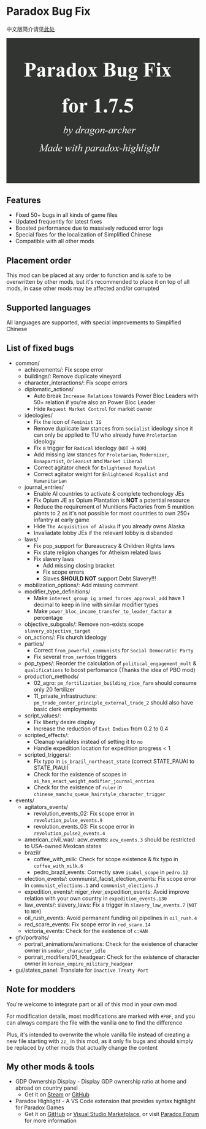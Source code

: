 # Paradox Bug Fix

中文版简介请见[此处](README.zh.md)

![Thumbnail](thumbnail.png)

## Features

- Fixed 50+ bugs in all kinds of game files
- Updated frequently for latest fixes
- Boosted performance due to massively reduced error logs
- Special fixes for the localization of Simplified Chinese
- Compatible with all other mods

## Placement order

This mod can be placed at any order to function and is safe to be overwritten by other mods, but it's recommended to place it on top of all mods, in case other mods may be affected and/or corrupted

## Supported languages

All languages are supported, with special improvements to Simplified Chinese

## List of fixed bugs

- common/
  - achievements/: Fix scope error
  - buildings/: Remove duplicate vineyard
  - character_interactions/: Fix scope errors
  - diplomatic_actions/
    - Auto break `Increase Relations` towards Power Bloc Leaders with 50+ relation if you're also an Power Bloc Leader
    - Hide `Request Market Control` for market owner
  - ideologies/
    - Fix the icon of `Feminist IG`
    - Remove duplicate law stances from `Socialist` ideology since it can only be applied to TU who already have `Proletarian` ideology
    - Fix a trigger for `Radical` ideology (`NOT` -> `NOR`)
    - Add missing law stances for `Proletarian`, `Modernizer`, `Bonapartist`, `Orléanist` and `Market Liberal`
    - Correct agitator check for `Enlightened Royalist`
    - Correct agitator weight for `Enlightened Royalist` and `Humanitarian`
  - journal_entries/
    - Enable AI countries to activate & complete techonology JEs
    - Fix Opium JE as Opium Plantation is **NOT** a potential resource
    - Reduce the requirement of Munitions Factories from 5 munition plants to 2 as it's not possible for most countries to own 250+ infantry at early game
    - Hide `The Acquisition of Alaska` if you already owns Alaska
    - Invaliadate lobby JEs if the relevant lobby is disbanded
  - laws/
    - Fix pop_support for Bureaucracy & Children Rights laws
    - Fix state religion changes for Atheism related laws
    - Fix slavery laws
      - Add missing closing bracket
      - Fix scope errors
      - Slaves **SHOULD NOT** support Debt Slavery!!!
  - mobilization_options/: Add missing comment
  - modifier_type_definitions/
    - Make `interest_group_ig_armed_forces_approval_add` have 1 decimal to keep in line with similar modifier types
    - Make `power_bloc_income_transfer_to_leader_factor` a percentage
  - objective_subgoals/: Remove non-exists scope `slavery_objective_target`
  - on_actions/: Fix church ideology
  - parties/
    - Correct `from_powerful_communists` for `Social Democratic Party`
    - Fix several `from_serfdom` triggers
  - pop_types/: Reorder the calculation of `political_engagement_mult` & `qualifications` to boost perfomance (Thanks the idea of PBO mod)
  - production_methods/
    - 02_agro: `pm_fertilization_building_rice_farm` should consume only 20 fertilizer
    - 11_private_infrastructure: `pm_trade_center_principle_external_trade_2` should also have basic clerk employments
  - script_values/:
    - Fix liberty desire display
    - Increase the reduction of `East Indies` from 0.2 to 0.4
  - scripted_effects/:
    - Cleanup variables instead of setting it to `no`
    - Handle expedition location for expedition progress < 1
  - scripted_triggers/:
    - Fix typo in `is_brazil_northeast_state` (correct STATE_PAUAI to STATE_PIAUI)
    - Check for the existence of scopes in `ai_has_enact_weight_modifier_journal_entries`
    - Check for the existence of `ruler` in `chinese_manchu_queue_hairstyle_character_trigger`
- events/
  - agitators_events/
    - revolution_events_02: Fix scope error in `revolution_pulse_events.9`
    - revolution_events_03: Fix scope error in `revolution_pulse2_events.4`
  - american_civil_war/: acw_events: `acw_events.3` should be restricted to USA-owned Mexican states
  - brazil/
    - coffee_with_milk: Check for scope existence & fix typo in `coffee_with_milk.6`
    - pedro_brazil_events: Correctly save `isabel_scope` in `pedro.12`
  - election_events/: communist_facist_election_events: Fix scope error in `communist_elections.1` and `communist_elections.3`
  - expedition_events/: niger_river_expedition_events: Avoid improve relation with your own country in `expedition_events.130`
  - law_events/: slavery_laws: Fix a trigger in `slavery_law_events.7` (`NOT` to `NOR`)
  - oil_rush_events: Avoid permanent funding oil pipelines in `oil_rush.4`
  - red_scare_events: Fix scope error in `red_scare.14`
  - victoria_events: Check for the existence of `c:HAN`
- gfx/portraits/
  - portrait_animations/animations: Check for the existence of character owner in `smoker_character_idle`
  - portrait_modifiers/01_headgear: Check for the existence of character owner in `korean_empire_military_headgear`
- gui/states_panel: Translate for `Inactive Treaty Port`

## Note for modders

You're welcome to integrate part or all of this mod in your own mod

For modification details, most modifications are marked with `#PBF`, and you can always compare the file with the vanilla one to find the difference

Plus, it's intended to overwrite the whole vanilla file instead of creating a new file starting with `zz_` in this mod, as it only fix bugs and should simply be replaced by other mods that actually change the content

## My other mods & tools

- GDP Ownership Display - Display GDP ownership ratio at home and abroad on country panel
  - Get it on [Steam](https://steamcommunity.com/sharedfiles/filedetails/?id=3290552216) or [GitHub](https://github.com/dragon-archer/vic3-mods/tree/main/GDP%20Ownership%20Display)
- Paradox Highlight - A VS Code extension that provides syntax highlight for Paradox Games
  - Get it on [GitHub](https://github.com/dragon-archer/paradox-highlight) or [Visual Studio Marketplace](https://marketplace.visualstudio.com/items?itemName=dragon-archer.paradox-highlight), or visit [Paradox Forum](https://forum.paradoxplaza.com/forum/threads/modding-tool-paradox-highlight-a-vscode-extension-for-highlighting-paradox-scripts.1686066/) for more information
